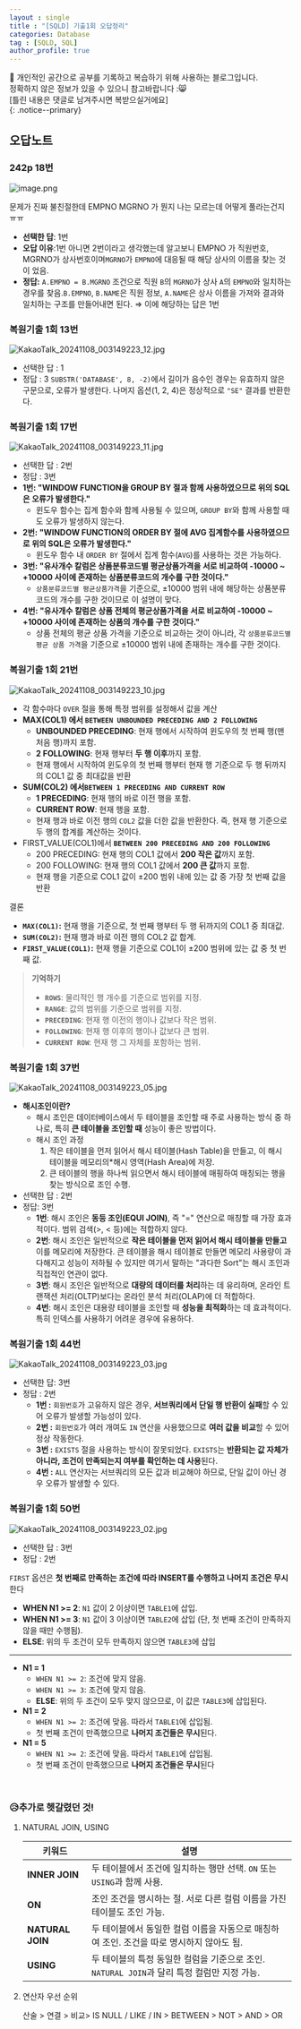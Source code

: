 ```yaml
---
layout : single
title : "[SQLD] 기출1회 오답정리"
categories: Database
tag : [SQLD, SQL]
author_profile: true
---
```


📌 개인적인 공간으로 공부를 기록하고 복습하기 위해 사용하는 블로그입니다. <br>
정확하지 않은 정보가 있을 수 있으니 참고바랍니다 :😸 <br>
[틀린 내용은 댓글로 남겨주시면 복받으실거에요]  
{: .notice--primary}

## 오답노트

### 242p 18번

![image.png](https://prod-files-secure.s3.us-west-2.amazonaws.com/f7511b05-f7b2-446f-8b14-0575185a1028/a443de4c-293c-49ef-a7ea-92bdc4eb5929/image.png)

문제가 진짜 불친절한데 EMPNO  MGRNO 가 뭔지 나는 모르는데 어떻게 풀라는건지ㅠㅠ

- **선택한 답**: 1번
- **오답 이유**:1번 아니면 2번이라고 생각했는데 알고보니 EMPNO 가  직원번호, MGRNO가 상사번호이며`MGRNO`가 `EMPNO`에 대응될 때 해당 상사의 이름을 찾는 것이 었음.
- **정답:** `A.EMPNO = B.MGRNO` 조건으로 직원 `B`의 `MGRNO`가 상사 `A`의 `EMPNO`와 일치하는 경우를 찾음.`B.EMPNO`, `B.NAME`은 직원 정보, `A.NAME`은 상사 이름을 가져와 결과와 일치하는 구조를 만들어내면 된다. ⇒ 이에 해당하는 답은 1번

### 복원기출 1회 13번

![KakaoTalk_20241108_003149223_12.jpg](https://prod-files-secure.s3.us-west-2.amazonaws.com/f7511b05-f7b2-446f-8b14-0575185a1028/3a560172-40ec-49fa-9fb0-dd85876d7e8d/KakaoTalk_20241108_003149223_12.jpg)

- 선택한 답 : 1
- 정답 : 3 `SUBSTR('DATABASE', 8, -2)`에서 길이가 음수인 경우는 유효하지 않은 구문으로, 오류가 발생한다. 나머지 옵션(1, 2, 4)은 정상적으로 `"SE"` 결과를 반환한다.

### 복원기출 1회 17번

![KakaoTalk_20241108_003149223_11.jpg](https://prod-files-secure.s3.us-west-2.amazonaws.com/f7511b05-f7b2-446f-8b14-0575185a1028/90492260-5577-4f39-ac0e-08ce61f09b0e/KakaoTalk_20241108_003149223_11.jpg)

- 선택한 답 : 2번
- 정답 : 3번
- **1번: "WINDOW FUNCTION을 GROUP BY 절과 함께 사용하였으므로 위의 SQL은 오류가 발생한다."**
    - 윈도우 함수는 집계 함수와 함께 사용될 수 있으며, `GROUP BY`와 함께 사용할 때도 오류가 발생하지 않는다.
- **2번: "WINDOW FUNCTION의 ORDER BY 절에 AVG 집계함수를 사용하였으므로 위의 SQL은 오류가 발생한다."**
    - 윈도우 함수 내 `ORDER BY` 절에서 집계 함수(`AVG`)를 사용하는 것은 가능하다.
- **3번: "유사개수 칼럼은 상품분류코드별 평균상품가격을 서로 비교하여 -10000 ~ +10000 사이에 존재하는 상품분류코드의 개수를 구한 것이다."**
    - `상품분류코드별 평균상품가격`을 기준으로, ±10000 범위 내에 해당하는 상품분류코드의 개수를 구한 것이므로 이 설명이 맞다.
- **4번: "유사개수 칼럼은 상품 전체의 평균상품가격을 서로 비교하여 -10000 ~ +10000 사이에 존재하는 상품의 개수를 구한 것이다."**
    - 상품 전체의 평균 상품 가격을 기준으로 비교하는 것이 아니라, 각 `상품분류코드별 평균 상품 가격`을 기준으로 ±10000 범위 내에 존재하는 개수를 구한 것이다.

### 복원기출 1회 21번

![KakaoTalk_20241108_003149223_10.jpg](https://prod-files-secure.s3.us-west-2.amazonaws.com/f7511b05-f7b2-446f-8b14-0575185a1028/c6c50665-1bb9-4a10-bc50-1ce3f73b9b99/KakaoTalk_20241108_003149223_10.jpg)

- 각 함수마다 `OVER` 절을 통해 특정 범위를 설정해서 값을 계산
- **MAX(COL1) 에서 `BETWEEN UNBOUNDED PRECEDING AND 2 FOLLOWING`**
    - **UNBOUNDED PRECEDING**: 현재 행에서 시작하여 윈도우의 첫 번째 행(맨 처음 행)까지 포함.
    - **2 FOLLOWING**: 현재 행부터 **두 행 이후**까지 포함.
    - 현재 행에서 시작하여 윈도우의 첫 번째 행부터 현재 행 기준으로 두 행 뒤까지의 COL1 값 중 최대값을 반환
- **SUM(COL2) 에서`BETWEEN 1 PRECEDING AND CURRENT ROW`**
    - **1 PRECEDING**: 현재 행의 바로 이전 행을 포함.
    - **CURRENT ROW**: 현재 행을 포함.
    - 현재 행과 바로 이전 행의 `COL2` 값을 더한 값을 반환한다. 즉, 현재 행 기준으로 두 행의 합계를 계산하는 것이다.
- FIRST_VALUE(COL1)에서  **`BETWEEN 200 PRECEDING AND 200 FOLLOWING`**
    - 200 PRECEDING: 현재 행의 COL1 값에서 **200 작은 값**까지 포함.
    - 200 FOLLOWING: 현재 행의 COL1 값에서 **200 큰 값**까지 포함.
    - 현재 행을 기준으로 COL1 값이 ±200 범위 내에 있는 값 중 가장 첫 번째 값을 반환

결론

- **`MAX(COL1)`:** 현재 행을 기준으로, 첫 번째 행부터 두 행 뒤까지의 COL1 중 최대값.
- **`SUM(COL2)`:** 현재 행과 바로 이전 행의 COL2 값 합계.
- **`FIRST_VALUE(COL1)`:** 현재 행을 기준으로 COL1이 ±200 범위에 있는 값 중 첫 번째 값.

> **기억하기**
> 
> - **`ROWS`**: 물리적인 행 개수를 기준으로 범위를 지정.
> - **`RANGE`**: 값의 범위를 기준으로 범위를 지정.
> - **`PRECEDING`**: 현재 행 이전의 행이나 값보다 작은 범위.
> - **`FOLLOWING`**: 현재 행 이후의 행이나 값보다 큰 범위.
> - **`CURRENT ROW`**: 현재 행 그 자체를 포함하는 범위.

### 복원기출 1회 37번

![KakaoTalk_20241108_003149223_05.jpg](https://prod-files-secure.s3.us-west-2.amazonaws.com/f7511b05-f7b2-446f-8b14-0575185a1028/d316a645-306d-406d-85b1-1f46905e9876/KakaoTalk_20241108_003149223_05.jpg)

- **해시조인이란?**
    - 해시 조인은 데이터베이스에서 두 테이블을 조인할 때 주로 사용하는 방식 중 하나로, 특히 **큰 테이블을 조인할 때** 성능이 좋은 방법이다.
    - 해시 조인 과정
        1. 작은 테이블을 먼저 읽어서 해시 테이블(Hash Table)을 만들고, 이 해시 테이블을 메모리의*해시 영역(Hash Area)에 저장.
        2. 큰 테이블의 행을 하나씩 읽으면서 해시 테이블에 매핑하여 매칭되는 행을 찾는 방식으로 조인 수행.
- 선택한 답 : 2번
- 정답: 3번
    - **1번**: 해시 조인은 **동등 조인(EQUI JOIN)**, 즉 "=" 연산으로 매칭할 때 가장 효과적이다. 범위 검색(>, < 등)에는 적합하지 않다.
    - **2번**: 해시 조인은 일반적으로 **작은 테이블을 먼저 읽어서 해시 테이블을 만들고** 이를 메모리에 저장한다. 큰 테이블을 해시 테이블로 만들면 메모리 사용량이 과다해지고 성능이 저하될 수 있지만 여기서 말하는 "과다한 Sort"는 해시 조인과 직접적인 연관이 없다.
    - **3번**:  해시 조인은 일반적으로 **대량의 데이터를 처리**하는 데 유리하며, 온라인 트랜잭션 처리(OLTP)보다는 온라인 분석 처리(OLAP)에 더 적합하다.
    - **4번**:  해시 조인은 대용량 테이블을 조인할 때 **성능을 최적화**하는 데 효과적이다. 특히 인덱스를 사용하기 어려운 경우에 유용하다.

### 복원기출 1회 44번

![KakaoTalk_20241108_003149223_03.jpg](https://prod-files-secure.s3.us-west-2.amazonaws.com/f7511b05-f7b2-446f-8b14-0575185a1028/c4cfc01e-d8c7-47fa-b5bf-7df725633971/KakaoTalk_20241108_003149223_03.jpg)

- 선택한 답: 3번
- 정답 : 2번
    - **1번 :** `회원번호`가 고유하지 않은 경우, **서브쿼리에서 단일 행 반환이 실패**할 수 있어 오류가 발생할 가능성이 있다.
    - **2번  :** `회원번호`가 여러 개여도 `IN` 연산을 사용했으므로 **여러 값을 비교**할 수 있어 정상 작동한다.
    - **3번  :** `EXISTS` 절을 사용하는 방식이 잘못되었다. `EXISTS`는 **반환되는 값 자체가 아니라, 조건이 만족되는지 여부를 확인하는 데 사용**된다.
    - **4번  :** `ALL` 연산자는 서브쿼리의 모든 값과 비교해야 하므로, 단일 값이 아닌 경우 오류가 발생할 수 있다.

### 복원기출 1회 50번

![KakaoTalk_20241108_003149223_02.jpg](https://prod-files-secure.s3.us-west-2.amazonaws.com/f7511b05-f7b2-446f-8b14-0575185a1028/1fa8effa-bcd0-4505-b4a3-214b21fb4392/KakaoTalk_20241108_003149223_02.jpg)

- 선택한 답 : 3번
- 정답 : 2번

`FIRST` 옵션은 **첫 번째로 만족하는 조건에 따라 INSERT를 수행하고 나머지 조건은 무시**한다

- **WHEN N1 >= 2**: `N1` 값이 2 이상이면 `TABLE1`에 삽입.
- **WHEN N1 >= 3**: `N1` 값이 3 이상이면 `TABLE2`에 삽입 (단, 첫 번째 조건이 만족하지 않을 때만 수행됨).
- **ELSE**: 위의 두 조건이 모두 만족하지 않으면 `TABLE3`에 삽입

---

- **N1 = 1**
    - `WHEN N1 >= 2`: 조건에 맞지 않음.
    - `WHEN N1 >= 3`: 조건에 맞지 않음.
    - **ELSE**: 위의 두 조건이 모두 맞지 않으므로, 이 값은 `TABLE3`에 삽입된다.
- **N1 = 2**
    - `WHEN N1 >= 2`: 조건에 맞음. 따라서 `TABLE1`에 삽입됨.
    - 첫 번째 조건이 만족했으므로 **나머지 조건들은 무시**된다.
- **N1 = 5**
    - `WHEN N1 >= 2`: 조건에 맞음. 따라서 `TABLE1`에 삽입됨.
    - 첫 번째 조건이 만족했으므로 **나머지 조건들은 무시**된다
    

<br>

### 😥추가로 헷갈렸던 것!

1. NATURAL JOIN, USING
    
    
    | 키워드 | 설명 |
    | --- | --- |
    | **INNER JOIN** | 두 테이블에서 조건에 일치하는 행만 선택. `ON` 또는 `USING`과 함께 사용. |
    | **ON** | 조인 조건을 명시하는 절. 서로 다른 컬럼 이름을 가진 테이블도 조인 가능. |
    | **NATURAL JOIN** | 두 테이블에서 동일한 컬럼 이름을 자동으로 매칭하여 조인. 조건을 따로 명시하지 않아도 됨. |
    | **USING** | 두 테이블의 특정 동일한 컬럼을 기준으로 조인. `NATURAL JOIN`과 달리 특정 컬럼만 지정 가능. |
2. 연산자 우선 순위
    
    산술 > 연결 > 비교> IS NULL / LIKE / IN > BETWEEN > NOT > AND > OR



<br>
<br>
<br>
<br>
<br>
